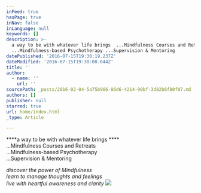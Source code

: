 ```yaml
---
inFeed: true
hasPage: true
inNav: false
inLanguage: null
keywords: []
description: >-
  a way to be with whatever life brings  ...Mindfulness Courses and Retreats
  ...Mindfulness-based Psychotherapy ...Supervision & Mentoring 
datePublished: '2016-07-15T19:30:19.237Z'
dateModified: '2016-07-15T19:30:08.044Z'
title: ''
author:
  - name: ''
    url: ''
sourcePath: _posts/2016-02-04-5a75b966-86d6-4214-90bf-3d82b6f80f07.md
authors: []
publisher: null
starred: true
url: home/index.html
_type: Article

---
```

****a way to be with whatever life brings ****  
...Mindfulness Courses and Retreats  
...Mindfulness-based Psychotherapy  
...Supervision & Mentoring 

_discover the power of Mindfulness  
learn to manage thoughts and feelings   
live with heartful awareness and clarity_
![](https://the-grid-user-content.s3-us-west-2.amazonaws.com/9e058ec5-5254-44bd-a1eb-def6f7279d7c.jpg)